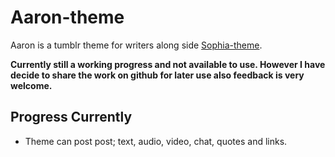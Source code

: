 Aaron-theme
=====================


Aaron is a tumblr theme for writers along side [Sophia-theme](https://github.com/Sianfinlay/Sophia-theme).

__Currently still a working progress and not available to use. However I have decide to share the work on github for later use also feedback is very welcome.__

Progress Currently 
---------------------------

-	Theme can post post; text, audio, video, chat, quotes and links. 